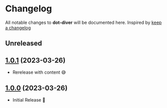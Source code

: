 # Changelog

All notable changes to **dot-diver** will be documented here. Inspired by [keep a changelog](https://keepachangelog.com/en/1.0.0/)

## Unreleased

## [1.0.1](https://github.com/clickbar/dot-diver/tree/1.0.1) (2023-03-26)
- Rerelease with content 😅

## [1.0.0](https://github.com/clickbar/dot-diver/tree/1.0.0) (2023-03-26)

- Initial Release 🎉

